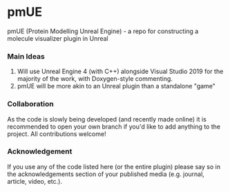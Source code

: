# pmUE
pmUE (Protein Modelling Unreal Engine) - a repo for constructing a molecule visualizer plugin in Unreal

### Main Ideas
1. Will use Unreal Engine 4 (with C++) alongside Visual Studio 2019 for the majority of the work, with Doxygen-style commenting.
2. pmUE will be more akin to an Unreal plugin than a standalone "game"

### Collaboration
As the code is slowly being developed (and recently made online) it is recommended to open your own branch if you'd like to add anything to the project. All contributions welcome!

### Acknowledgement
If you use any of the code listed here (or the entire plugin) please say so in the acknowledgements section of your published media (e.g. journal, article, video, etc.).
